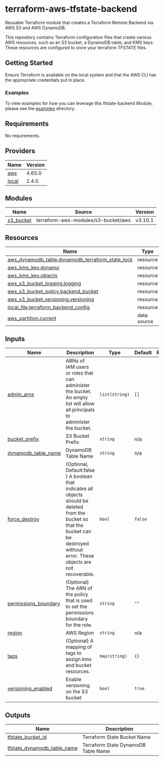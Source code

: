 # terraform-aws-tfstate-backend

Reusable Terraform module that creates a Terraform Remote Backend via AWS S3 and AWS DynamoDB.

This repository contains Terraform configuration files that create various AWS resources, such as an S3 bucket, a DynamoDB table, and KMS keys. These resources are configured to store your terraform TFSTATE files.


## Getting Started

Ensure Terraform is available on the local system and that the AWS CLI has the appropriate credentials put in place.

### Examples

To view examples for how you can leverage this tfstate-backend Module, please see the [examples](./examples) directory.

<!-- BEGINNING OF PRE-COMMIT-TERRAFORM DOCS HOOK -->
## Requirements

No requirements.

## Providers

| Name | Version |
|------|---------|
| <a name="provider_aws"></a> [aws](#provider\_aws) | 4.65.0 |
| <a name="provider_local"></a> [local](#provider\_local) | 2.4.0 |

## Modules

| Name | Source | Version |
|------|--------|---------|
| <a name="module_s3_bucket"></a> [s3\_bucket](#module\_s3\_bucket) | terraform-aws-modules/s3-bucket/aws | v3.10.1 |

## Resources

| Name | Type |
|------|------|
| [aws_dynamodb_table.dynamodb_terraform_state_lock](https://registry.terraform.io/providers/hashicorp/aws/latest/docs/resources/dynamodb_table) | resource |
| [aws_kms_key.dynamo](https://registry.terraform.io/providers/hashicorp/aws/latest/docs/resources/kms_key) | resource |
| [aws_kms_key.objects](https://registry.terraform.io/providers/hashicorp/aws/latest/docs/resources/kms_key) | resource |
| [aws_s3_bucket_logging.logging](https://registry.terraform.io/providers/hashicorp/aws/latest/docs/resources/s3_bucket_logging) | resource |
| [aws_s3_bucket_policy.backend_bucket](https://registry.terraform.io/providers/hashicorp/aws/latest/docs/resources/s3_bucket_policy) | resource |
| [aws_s3_bucket_versioning.versioning](https://registry.terraform.io/providers/hashicorp/aws/latest/docs/resources/s3_bucket_versioning) | resource |
| [local_file.terraform_backend_config](https://registry.terraform.io/providers/hashicorp/local/latest/docs/resources/file) | resource |
| [aws_partition.current](https://registry.terraform.io/providers/hashicorp/aws/latest/docs/data-sources/partition) | data source |

## Inputs

| Name | Description | Type | Default | Required |
|------|-------------|------|---------|:--------:|
| <a name="input_admin_arns"></a> [admin\_arns](#input\_admin\_arns) | ARNs of IAM users or roles that can administer the bucket. An empty list will allow all principals to administer the bucket. | `list(string)` | `[]` | no |
| <a name="input_bucket_prefix"></a> [bucket\_prefix](#input\_bucket\_prefix) | S3 Bucket Prefix | `string` | n/a | yes |
| <a name="input_dynamodb_table_name"></a> [dynamodb\_table\_name](#input\_dynamodb\_table\_name) | DynamoDB Table Name | `string` | n/a | yes |
| <a name="input_force_destroy"></a> [force\_destroy](#input\_force\_destroy) | (Optional, Default:false ) A boolean that indicates all objects should be deleted from the bucket so that the bucket can be destroyed without error. These objects are not recoverable. | `bool` | `false` | no |
| <a name="input_permissions_boundary"></a> [permissions\_boundary](#input\_permissions\_boundary) | (Optional) The ARN of the policy that is used to set the permissions boundary for the role. | `string` | `""` | no |
| <a name="input_region"></a> [region](#input\_region) | AWS Region | `string` | n/a | yes |
| <a name="input_tags"></a> [tags](#input\_tags) | (Optional) A mapping of tags to assign kms and bucket resources. | `map(string)` | `{}` | no |
| <a name="input_versioning_enabled"></a> [versioning\_enabled](#input\_versioning\_enabled) | Enable versioning on the S3 bucket | `bool` | `true` | no |

## Outputs

| Name | Description |
|------|-------------|
| <a name="output_tfstate_bucket_id"></a> [tfstate\_bucket\_id](#output\_tfstate\_bucket\_id) | Terraform State Bucket Name |
| <a name="output_tfstate_dynamodb_table_name"></a> [tfstate\_dynamodb\_table\_name](#output\_tfstate\_dynamodb\_table\_name) | Terraform State DynamoDB Table Name |
<!-- END OF PRE-COMMIT-TERRAFORM DOCS HOOK -->
